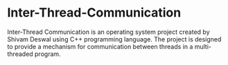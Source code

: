 # Inter-Thread-Communication
Inter-Thread Communication is an operating system project created by Shivam Deswal using C++ programming language. The project is designed to provide a mechanism for communication between threads in a multi-threaded program.
